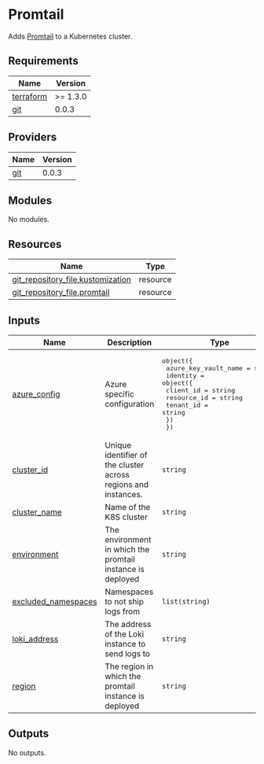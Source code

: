 # Promtail

Adds [Promtail](https://github.com/grafana/helm-charts/tree/main/charts/promtail) to a Kubernetes cluster.

## Requirements

| Name | Version |
|------|---------|
| <a name="requirement_terraform"></a> [terraform](#requirement\_terraform) | >= 1.3.0 |
| <a name="requirement_git"></a> [git](#requirement\_git) | 0.0.3 |

## Providers

| Name | Version |
|------|---------|
| <a name="provider_git"></a> [git](#provider\_git) | 0.0.3 |

## Modules

No modules.

## Resources

| Name | Type |
|------|------|
| [git_repository_file.kustomization](https://registry.terraform.io/providers/xenitab/git/0.0.3/docs/resources/repository_file) | resource |
| [git_repository_file.promtail](https://registry.terraform.io/providers/xenitab/git/0.0.3/docs/resources/repository_file) | resource |

## Inputs

| Name | Description | Type | Default | Required |
|------|-------------|------|---------|:--------:|
| <a name="input_azure_config"></a> [azure\_config](#input\_azure\_config) | Azure specific configuration | <pre>object({<br>    azure_key_vault_name = string<br>    identity = object({<br>      client_id   = string<br>      resource_id = string<br>      tenant_id   = string<br>    })<br>  })</pre> | <pre>{<br>  "azure_key_vault_name": "",<br>  "identity": {<br>    "client_id": "",<br>    "resource_id": "",<br>    "tenant_id": ""<br>  }<br>}</pre> | no |
| <a name="input_cluster_id"></a> [cluster\_id](#input\_cluster\_id) | Unique identifier of the cluster across regions and instances. | `string` | n/a | yes |
| <a name="input_cluster_name"></a> [cluster\_name](#input\_cluster\_name) | Name of the K8S cluster | `string` | n/a | yes |
| <a name="input_environment"></a> [environment](#input\_environment) | The environment in which the promtail instance is deployed | `string` | n/a | yes |
| <a name="input_excluded_namespaces"></a> [excluded\_namespaces](#input\_excluded\_namespaces) | Namespaces to not ship logs from | `list(string)` | `[]` | no |
| <a name="input_loki_address"></a> [loki\_address](#input\_loki\_address) | The address of the Loki instance to send logs to | `string` | n/a | yes |
| <a name="input_region"></a> [region](#input\_region) | The region in which the promtail instance is deployed | `string` | n/a | yes |

## Outputs

No outputs.

